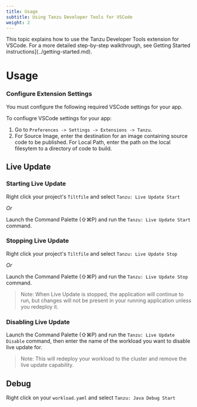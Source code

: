 ```yaml
---
title: Usage
subtitle: Using Tanzu Developer Tools for VSCode
weight: 2
---
```


This topic explains how to use the Tanzu Developer Tools extension for VSCode.
For a more detailed step-by-step walkthrough, see Getting Started instructions](../getting-started.md).

# Usage

### Configure Extension Settings

You must configure the following required VSCode settings for your app.

To confiugre VSCode settings for your app:

  1. Go to `Preferences -> Settings -> Extensions -> Tanzu`.
  2. For Source Image, enter the destination for an image containing source code to be
  published.
  For Local Path, enter the path on the local filesytem to a directory of code to build.

## Live Update


### Starting Live Update

Right click your project's `Tiltfile` and select `Tanzu: Live Update Start`

_Or_

Launch the Command Palette (⇧⌘P) and run the `Tanzu: Live Update Start` command.

### Stopping Live Update

Right click your project's `Tiltfile` and select `Tanzu: Live Update Stop`

_Or_

Launch the Command Palette (⇧⌘P) and run the `Tanzu: Live Update Stop` command.

> Note: When Live Update is stopped, the application will continue to run, but changes will not be present in your running application unless you redeploy it.

### Disabling Live Update

Launch the Command Palette (⇧⌘P) and run the `Tanzu: Live Update Disable` command, then enter the name of the workload you want to disable live update for.

> Note: This will redeploy your workload to the cluster and remove the live update capability.


## Debug


Right click on your `workload.yaml` and select `Tanzu: Java Debug Start`
